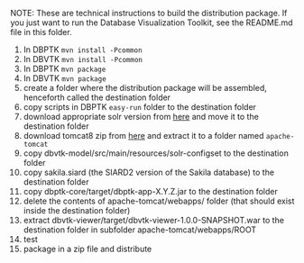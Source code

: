 NOTE: These are technical instructions to build the distribution package.
      If you just want to run the Database Visualization Toolkit, see the README.md file in this folder.

1. In DBPTK `mvn install -Pcommon`
2. In DBVTK `mvn install -Pcommon`
3. In DBPTK `mvn package`
4. In DBVTK `mvn package`
5. create a folder where the distribution package will be assembled, henceforth called the destination folder
6. copy scripts in DBPTK `easy-run` folder to the destination folder
7. download appropriate solr version from [here](http://lucene.apache.org/solr/downloads.html) and move it to the destination folder
8. download tomcat8 zip from [here](https://tomcat.apache.org/download-80.cgi) and extract it to a folder named `apache-tomcat`
9. copy dbvtk-model/src/main/resources/solr-configset to the destination folder
10. copy sakila.siard (the SIARD2 version of the Sakila database) to the destination folder
11. copy dbptk-core/target/dbptk-app-X.Y.Z.jar to the destination folder
12. delete the contents of apache-tomcat/webapps/ folder (that should exist inside the destination folder)
12. extract dbvtk-viewer/target/dbvtk-viewer-1.0.0-SNAPSHOT.war to the destination folder in subfolder apache-tomcat/webapps/ROOT
13. test
14. package in a zip file and distribute
